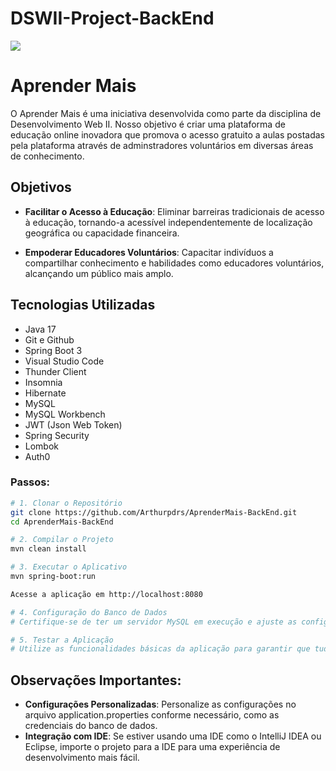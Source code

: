 # DSWII-Project-BackEnd

<img src="http://img.shields.io/static/v1?label=STATUS&message=%20CONCLUIDO&color=GREEN&style=for-the-badge"/>

# Aprender Mais

O Aprender Mais é uma iniciativa desenvolvida como parte da disciplina de Desenvolvimento Web II. Nosso objetivo é criar uma plataforma de educação online inovadora que promova o acesso gratuito a aulas postadas pela plataforma através de adminstradores voluntários em diversas áreas de conhecimento.

## Objetivos

- **Facilitar o Acesso à Educação**: Eliminar barreiras tradicionais de acesso à educação, tornando-a acessível independentemente de localização geográfica ou capacidade financeira.

- **Empoderar Educadores Voluntários**: Capacitar indivíduos a compartilhar conhecimento e habilidades como educadores voluntários, alcançando um público mais amplo.

## Tecnologias Utilizadas
- Java 17
- Git e Github
- Spring Boot 3
- Visual Studio Code
- Thunder Client
- Insomnia
- Hibernate
- MySQL
- MySQL Workbench
- JWT (Json Web Token)
- Spring Security
- Lombok
- Auth0


### Passos:

```bash
# 1. Clonar o Repositório
git clone https://github.com/Arthurpdrs/AprenderMais-BackEnd.git
cd AprenderMais-BackEnd

# 2. Compilar o Projeto
mvn clean install

# 3. Executar o Aplicativo
mvn spring-boot:run

Acesse a aplicação em http://localhost:8080

# 4. Configuração do Banco de Dados
# Certifique-se de ter um servidor MySQL em execução e ajuste as configurações do banco de dados no arquivo application.properties.

# 5. Testar a Aplicação
# Utilize as funcionalidades básicas da aplicação para garantir que tudo está funcionando conforme esperado.

```

## Observações Importantes:

- **Configurações Personalizadas**: Personalize as configurações no arquivo application.properties conforme necessário, como as credenciais do banco de dados.
- **Integração com IDE**: Se estiver usando uma IDE como o IntelliJ IDEA ou Eclipse, importe o projeto para a IDE para uma experiência de desenvolvimento mais fácil.

